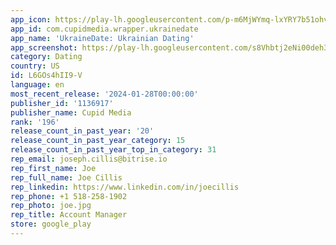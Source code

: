 ```yaml
---
app_icon: https://play-lh.googleusercontent.com/p-m6MjWYmq-lxYRY7b51ohvOuaVLz7DuzI3ea7aaM5zqyqqXRyYBY5o0KOADfuLWIg
app_id: com.cupidmedia.wrapper.ukrainedate
app_name: 'UkraineDate: Ukrainian Dating'
app_screenshot: https://play-lh.googleusercontent.com/s8Vhbtj2eNi00deh3NdYJHvzY-h7wqnZHQM9JObi7cVZbg4scRMZq_5GJk85BI4_yg
category: Dating
country: US
id: L6GOs4hII9-V
language: en
most_recent_release: '2024-01-28T00:00:00'
publisher_id: '1136917'
publisher_name: Cupid Media
rank: '196'
release_count_in_past_year: '20'
release_count_in_past_year_category: 15
release_count_in_past_year_top_in_category: 31
rep_email: joseph.cillis@bitrise.io
rep_first_name: Joe
rep_full_name: Joe Cillis
rep_linkedin: https://www.linkedin.com/in/joecillis
rep_phone: +1 518-258-1902
rep_photo: joe.jpg
rep_title: Account Manager
store: google_play
---
```

